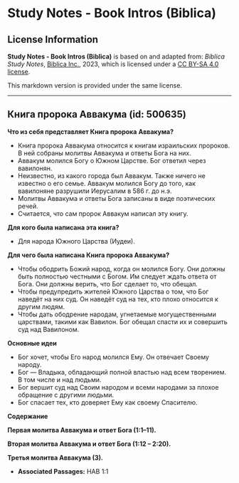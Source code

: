 # Study Notes - Book Intros (Biblica)

## License Information

**Study Notes - Book Intros (Biblica)** is based on and adapted from: _Biblica Study Notes_, [Biblica Inc.](https://www.biblica.com/), 2023, which is licensed under a [CC BY-SA 4.0 license](https://creativecommons.org/licenses/by-sa/4.0/legalcode.en).

This markdown version is provided under the same license.



--------------------------------

## Книга пророка Аввакума (id: 500635)

**Что из себя представляет Книга пророка** **Аввакума?**

* Книга пророка Аввакума относится к книгам израильских пророков. В ней собраны молитвы Аввакума и ответы Бога на них.
* Аввакум молился Богу о Южном Царстве. Бог ответил через вавилонян.
* Неизвестно, из какого города был Аввакум. Также ничего не известно о его семье. Аввакум молился Богу до того, как вавилоняне разрушили Иерусалим в 586 г. до н.э.
* Молитвы Аввакума и ответы Бога записаны в виде поэтических речей.
* Считается, что сам пророк Аввакум написал эту книгу.

**Для кого была написана эта книга?**

* Для народа Южного Царства (Иудеи).

**Для чего была написана Книга пророка Аввакума?**

* Чтобы ободрить Божий народ, когда он молился Богу. Они должны быть полностью честными с Богом. Им следует ждать ответа от Бога. Они должны верить, что Бог сделает то, что обещал.
* Чтобы предупредить жителей Южного Царства о том, что Бог наведёт на них суд. Он наведёт суд на тех, кто плохо относится к другим людям.
* Чтобы дать ободрение народам, угнетаемые могущественными царствами, такими как Вавилон. Бог обещал спасти их и совершить суд над Вавилоном.

**Основные идеи**

* Бог хочет, чтобы Его народ молился Ему. Он отвечает Своему народу.
* Бог — Владыка, обладающий полной властью над всем творением. В том числе и над людьми.
* Бог вершит суд над Своим народом и всеми народами за плохое обращение с другими людьми.
* Бог спасает тех, кто доверяет Ему как своему Спасителю.

**Содержание**

**Первая молитва Аввакума и ответ Бога (1:1–11\).**

**Вторая молитва Аввакума и ответ Бога (1:12 – 2:20\).**

**Третья молитва Аввакума (3\).**

* **Associated Passages:** HAB 1:1

